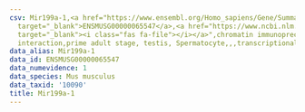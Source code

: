 ```yaml
---
csv: Mir199a-1,<a href="https://www.ensembl.org/Homo_sapiens/Gene/Summary?db=core;g=ENSMUSG00000065547"
  target="_blank">ENSMUSG00000065547</a>,<a href="https://www.ncbi.nlm.nih.gov/pubmed/25450459"
  target="_blank"><i class="fas fa-file"></i></a>",chromatin immunoprecipitation assay,direct
  interaction,prime adult stage, testis, Spermatocyte,,,transcriptional regulation,
data_alias: Mir199a-1
data_id: ENSMUSG00000065547
data_numevidence: 1
data_species: Mus musculus
data_taxid: '10090'
title: Mir199a-1
---
```

